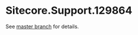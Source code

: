 # Sitecore.Support.129864

See [master branch](https://github.com/sitecoresupport/Sitecore.Support.129864) for details.